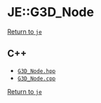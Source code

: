 # JE::G3D_Node

[Return to `je`](/docs/je.md)

## C++

- [`G3D_Node.hpp`](/src/je/G3D_Node.hpp)
- [`G3D_Node.cpp`](/src/je/G3D_Node.cpp)

[Return to `je`](/docs/je.md)